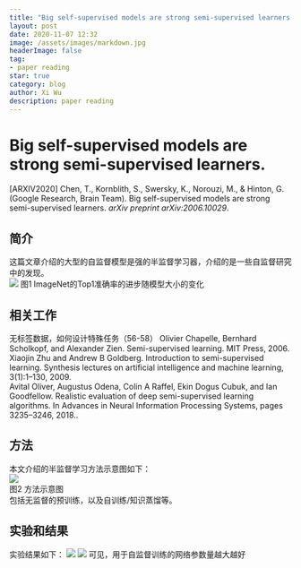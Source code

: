 ```yaml
---
title: "Big self-supervised models are strong semi-supervised learners."
layout: post
date: 2020-11-07 12:32
image: /assets/images/markdown.jpg
headerImage: false
tag:
- paper reading
star: true
category: blog
author: Xi Wu
description: paper reading
---
```

# Big self-supervised models are strong semi-supervised learners. 

[ARXIV2020] Chen, T., Kornblith, S., Swersky, K., Norouzi, M., & Hinton, G. (Google Research, Brain Team). Big self-supervised models are strong semi-supervised learners. *arXiv preprint arXiv:2006.10029*. 

## 简介
这篇文章介绍的大型的自监督模型是强的半监督学习器，介绍的是一些自监督研究中的发现。  
![](https://picture18810693345.oss-cn-beijing.aliyuncs.com/img/20201107233051.png)
图1 ImageNet的Top1准确率的进步随模型大小的变化  


## 相关工作
无标签数据，如何设计特殊任务（56-58）
Olivier Chapelle, Bernhard Scholkopf, and Alexander Zien. Semi-supervised learning. MIT Press, 2006.  
Xiaojin Zhu and Andrew B Goldberg. Introduction to semi-supervised learning. Synthesis lectures on artificial intelligence and machine learning, 3(1):1–130, 2009.  
Avital Oliver, Augustus Odena, Colin A Raffel, Ekin Dogus Cubuk, and Ian Goodfellow. Realistic evaluation of deep semi-supervised learning algorithms. In Advances in Neural Information Processing Systems, pages 3235–3246, 2018..  

## 方法
本文介绍的半监督学习方法示意图如下：  
![](https://picture18810693345.oss-cn-beijing.aliyuncs.com/img/20201107233609.png)  
图2 方法示意图  
包括无监督的预训练，以及自训练/知识蒸馏等。

## 实验和结果
实验结果如下：
![](https://picture18810693345.oss-cn-beijing.aliyuncs.com/img/20201107234113.png)
![](https://picture18810693345.oss-cn-beijing.aliyuncs.com/img/20201107234215.png)
可见，用于自监督训练的网络参数量越大越好